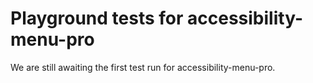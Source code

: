 # Playground tests for accessibility-menu-pro
We are still awaiting the first test run for accessibility-menu-pro.
